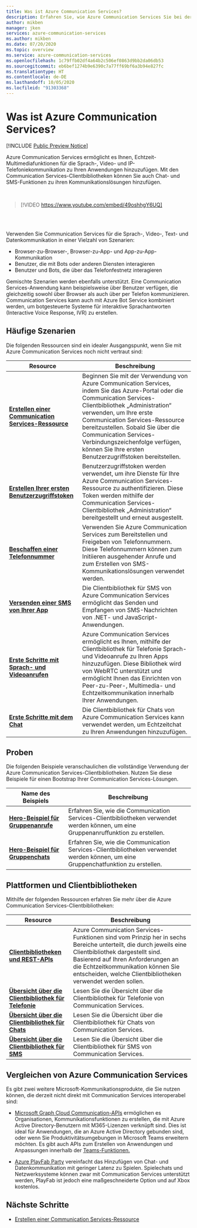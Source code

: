 ```yaml
---
title: Was ist Azure Communication Services?
description: Erfahren Sie, wie Azure Communication Services Sie bei der Entwicklung umfassender Benutzererfahrungen mit Echtzeitkommunikation unterstützt.
author: mikben
manager: jken
services: azure-communication-services
ms.author: mikben
ms.date: 07/20/2020
ms.topic: overview
ms.service: azure-communication-services
ms.openlocfilehash: 1c79ffb02df4a64b2c506ef0863d9bb2da06db53
ms.sourcegitcommit: eb6bef1274b9e6390c7a77ff69bf6a3b94e827fc
ms.translationtype: HT
ms.contentlocale: de-DE
ms.lasthandoff: 10/05/2020
ms.locfileid: "91303368"
---
```

# <a name="what-is-azure-communication-services"></a>Was ist Azure Communication Services?

[!INCLUDE [Public Preview Notice](./includes/public-preview-include.md)]

Azure Communication Services ermöglicht es Ihnen, Echtzeit-Multimediafunktionen für die Sprach-, Video- und IP-Telefoniekommunikation zu Ihren Anwendungen hinzuzufügen. Mit den Communication Services-Clientbibliotheken können Sie auch Chat- und SMS-Funktionen zu ihren Kommunikationslösungen hinzufügen.

<br>

> [!VIDEO https://www.youtube.com/embed/49oshhgY6UQ]

<br>
<br>

Verwenden Sie Communication Services für die Sprach-, Video-, Text- und Datenkommunikation in einer Vielzahl von Szenarien:

- Browser-zu-Browser-, Browser-zu-App- und App-zu-App-Kommunikation
- Benutzer, die mit Bots oder anderen Diensten interagieren
- Benutzer und Bots, die über das Telefonfestnetz interagieren

Gemischte Szenarien werden ebenfalls unterstützt. Eine Communication Services-Anwendung kann beispielsweise über Benutzer verfügen, die gleichzeitig sowohl über Browser als auch über per Telefon kommunizieren. Communication Services kann auch mit Azure Bot Service kombiniert werden, um botgesteuerte Systeme für interaktive Sprachantworten (Interactive Voice Response, IVR) zu erstellen.

## <a name="common-scenarios"></a>Häufige Szenarien

Die folgenden Ressourcen sind ein idealer Ausgangspunkt, wenn Sie mit Azure Communication Services noch nicht vertraut sind:
<br>

| Resource                               |Beschreibung                           |
|---                                    |---                                   |
|**[Erstellen einer Communication Services-Ressource](./quickstarts/create-communication-resource.md)**|Beginnen Sie mit der Verwendung von Azure Communication Services, indem Sie das Azure-Portal oder die Communication Services-Clientbibliothek „Administration“ verwenden, um Ihre erste Communication Services-Ressource bereitzustellen. Sobald Sie über die Communication Services-Verbindungszeichenfolge verfügen, können Sie Ihre ersten Benutzerzugriffstoken bereitstellen.|
|**[Erstellen Ihrer ersten Benutzerzugriffstoken](./quickstarts/access-tokens.md)**|Benutzerzugriffstoken werden verwendet, um ihre Dienste für Ihre Azure Communication Services-Ressource zu authentifizieren. Diese Token werden mithilfe der Communication Services-Clientbibliothek „Administration“ bereitgestellt und erneut ausgestellt.|
|**[Beschaffen einer Telefonnummer](./quickstarts/telephony-sms/get-phone-number.md)**|Verwenden Sie Azure Communication Services zum Bereitstellen und Freigeben von Telefonnummern. Diese Telefonnummern können zum Initiieren ausgehender Anrufe und zum Erstellen von SMS-Kommunikationslösungen verwendet werden.|
|**[Versenden einer SMS von Ihrer App](./quickstarts/telephony-sms/send.md)**|Die Clientbibliothek für SMS von Azure Communication Services ermöglicht das Senden und Empfangen von SMS-Nachrichten von .NET- und JavaScript-Anwendungen.|
|**[Erste Schritte mit Sprach- und Videoanrufen](./quickstarts/voice-video-calling/getting-started-with-calling.md)**| Azure Communication Services ermöglicht es Ihnen, mithilfe der Clientbibliothek für Telefonie Sprach- und Videoanrufe zu Ihren Apps hinzuzufügen. Diese Bibliothek wird von WebRTC unterstützt und ermöglicht Ihnen das Einrichten von Peer-zu-Peer-, Multimedia- und Echtzeitkommunikation innerhalb Ihrer Anwendungen.|
|**[Erste Schritte mit dem Chat](./quickstarts/chat/get-started.md)**|Die Clientbibliothek für Chats von Azure Communication Services kann verwendet werden, um Echtzeitchat zu Ihren Anwendungen hinzuzufügen.|


## <a name="samples"></a>Proben

Die folgenden Beispiele veranschaulichen die vollständige Verwendung der Azure Communication Services-Clientbibliotheken. Nutzen Sie diese Beispiele für einen Bootstrap Ihrer Communication Services-Lösungen.
<br>

| Name des Beispiels                               | Beschreibung                           |
|---                                    |---                                   |
|**[Hero-Beispiel für Gruppenanrufe](./samples/calling-hero-sample.md)**|Erfahren Sie, wie die Communication Services-Clientbibliotheken verwendet werden können, um eine Gruppenanruffunktion zu erstellen.|
|**[Hero-Beispiel für Gruppenchats](./samples/chat-hero-sample.md)**|Erfahren Sie, wie die Communication Services-Clientbibliotheken verwendet werden können, um eine Gruppenchatfunktion zu erstellen.|


## <a name="platforms-and-client-libraries"></a>Plattformen und Clientbibliotheken

Mithilfe der folgenden Ressourcen erfahren Sie mehr über die Azure Communication Services-Clientbibliotheken:

| Resource                               | Beschreibung                           |
|---                                    |---                                   |
|**[Clientbibliotheken und REST-APIs](./concepts/sdk-options.md)**|Azure Communication Services-Funktionen sind vom Prinzip her in sechs Bereiche unterteilt, die durch jeweils eine Clientbibliothek dargestellt sind. Basierend auf Ihren Anforderungen an die Echtzeitkommunikation können Sie entscheiden, welche Clientbibliotheken verwendet werden sollen.|
|**[Übersicht über die Clientbibliothek für Telefonie](./concepts/voice-video-calling/calling-sdk-features.md)**|Lesen Sie die Übersicht über die Clientbibliothek für Telefonie von Communication Services.|
|**[Übersicht über die Clientbibliothek für Chats](./concepts/chat/sdk-features.md)**|Lesen Sie die Übersicht über die Clientbibliothek für Chats von Communication Services.|
|**[Übersicht über die Clientbibliothek für SMS](./concepts/telephony-sms/sdk-features.md)**|Lesen Sie die Übersicht über die Clientbibliothek für SMS von Communication Services.|

## <a name="compare-azure-communication-services"></a>Vergleichen von Azure Communication Services

Es gibt zwei weitere Microsoft-Kommunikationsprodukte, die Sie nutzen können, die derzeit nicht direkt mit Communication Services interoperabel sind:

 - [Microsoft Graph Cloud Communication-APIs](https://docs.microsoft.com/graph/cloud-communications-concept-overview) ermöglichen es Organisationen, Kommunikationsfunktionen zu erstellen, die mit Azure Active Directory-Benutzern mit M365-Lizenzen verknüpft sind. Dies ist ideal für Anwendungen, die an Azure Active Directory gebunden sind, oder wenn Sie Produktivitätsumgebungen in Microsoft Teams erweitern möchten. Es gibt auch APIs zum Erstellen von Anwendungen und Anpassungen innerhalb der [Teams-Funktionen.](https://docs.microsoft.com/microsoftteams/platform/?view=msteams-client-js-latest&preserve-view=true)

 - [Azure PlayFab Party](https://docs.microsoft.com/gaming/playfab/features/multiplayer/networking/) vereinfacht das Hinzufügen von Chat- und Datenkommunikation mit geringer Latenz zu Spielen. Spielechats und Netzwerksysteme können zwar mit Communication Services unterstützt werden, PlayFab ist jedoch eine maßgeschneiderte Option und auf Xbox kostenlos.


## <a name="next-steps"></a>Nächste Schritte

 - [Erstellen einer Communication Services-Ressource](./quickstarts/create-communication-resource.md)
